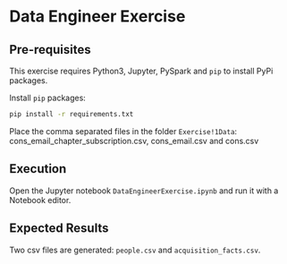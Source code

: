 # Data Engineer Exercise

## Pre-requisites

This exercise requires Python3, Jupyter, PySpark and `pip` to install PyPi packages.

Install `pip` packages:

```bash
pip install -r requirements.txt 
```

Place the comma separated files in the folder `Exercise!1Data`: cons_email_chapter_subscription.csv, cons_email.csv and
cons.csv

## Execution


Open the Jupyter notebook `DataEngineerExercise.ipynb` and run it with a Notebook editor.

## Expected Results


Two csv files are generated: `people.csv` and `acquisition_facts.csv`.
